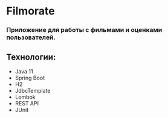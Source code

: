 # Filmorate

### Приложение для работы с фильмами и оценками пользователей.

## Технологии:
* Java 11
* Spring Boot
* H2
* JdbcTemplate
* Lombok
* REST API
* JUnit
